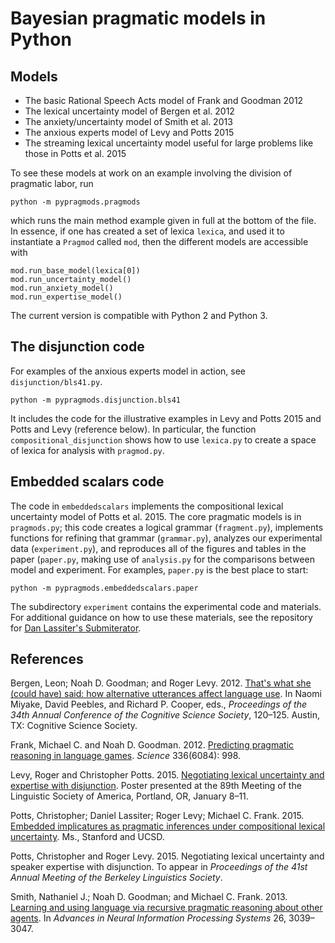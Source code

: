Bayesian pragmatic models in Python
==========

## Models

* The basic Rational Speech Acts model of Frank and Goodman 2012
* The lexical uncertainty model of Bergen et al. 2012
* The anxiety/uncertainty model of Smith et al. 2013
* The anxious experts model of Levy and Potts 2015
* The streaming lexical uncertainty model useful for large problems like those in Potts et al. 2015

To see these models at work on an example involving the division of pragmatic labor, run

```
python -m pypragmods.pragmods
```

which runs the main method example given in full at the bottom of the
file. In essence, if one has created a set of lexica `lexica`, and
used it to instantiate a `Pragmod` called `mod`, then the different
models are accessible with

```
mod.run_base_model(lexica[0])
mod.run_uncertainty_model()
mod.run_anxiety_model()
mod.run_expertise_model()
```

The current version is compatible with Python 2 and Python 3.


## The disjunction code

For examples of the anxious experts model in action, see
`disjunction/bls41.py`.

```
python -m pypragmods.disjunction.bls41
```

It includes the code for the illustrative examples in Levy and Potts
2015 and Potts and Levy (reference below).  In particular, the
function `compositional_disjunction` shows how to use `lexica.py` to
create a space of lexica for analysis with `pragmod.py`.

## Embedded scalars code

The code in `embeddedscalars` implements the compositional lexical
uncertainty model of Potts et al. 2015. The core pragmatic models is
in `pragmods.py`; this code creates a logical grammar (`fragment.py`),
implements functions for refining that grammar (`grammar.py`),
analyzes our experimental data (`experiment.py`), and reproduces all
of the figures and tables in the paper (`paper.py`, making use of
`analysis.py` for the comparisons between model and experiment. For
examples, `paper.py` is the best place to start:

```
python -m pypragmods.embeddedscalars.paper
```

The subdirectory `experiment` contains the experimental code and
materials. For additional guidance on how to use these materials, see
the repository for
[Dan Lassiter's Submiterator](https://github.com/danlassiter/experiment-template).

## References

Bergen, Leon; Noah D. Goodman; and Roger Levy. 2012.
[That's what she (could have) said: how alternative utterances affect language use](https://mindmodeling.org/cogsci2012/papers/0034/).
In Naomi Miyake, David Peebles, and Richard P. Cooper,
eds., *Proceedings of the 34th Annual Conference of the Cognitive
Science Society*, 120&ndash;125. Austin, TX: Cognitive Science
Society.

Frank, Michael C. and Noah D. Goodman. 2012.
[Predicting pragmatic reasoning in language games](http://www.sciencemag.org/content/336/6084/998). *Science*
336(6084): 998.

Levy, Roger and Christopher Potts. 2015.
[Negotiating lexical uncertainty and expertise with disjunction](http://web.stanford.edu/~cgpotts/talks/levy-potts-pragdisj-poster.pdf).
Poster presented at the 89th Meeting of the Linguistic Society of
America, Portland, OR, January 8&ndash;11.

Potts, Christopher; Daniel Lassiter; Roger Levy; Michael C. Frank.
2015.
[Embedded implicatures as pragmatic inferences under compositional lexical uncertainty](http://web.stanford.edu/~cgpotts/papers/embedded-scalars.pdf).
Ms., Stanford and UCSD.

Potts, Christopher and Roger Levy. 2015. Negotiating lexical
uncertainty and speaker expertise with disjunction. To appear
in *Proceedings of the 41st Annual Meeting of the Berkeley Linguistics
Society*.

Smith, Nathaniel J.; Noah D. Goodman; and Michael C. Frank. 2013.
[Learning and using language via recursive pragmatic reasoning about other agents](http://papers.nips.cc/paper/4929-learning-and-using-language-via-recursive-pragmatic-reasoning-about-other-agents).
In *Advances in Neural Information Processing Systems* 26,
3039&ndash;3047.


